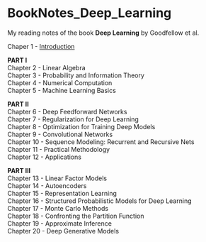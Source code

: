 # BookNotes_Deep_Learning
My reading notes of the book **Deep Learning** by Goodfellow et al.

Chaper 1 - [Introduction](https://github.com/itacdonev/Deep_Learning_Book/blob/master/CH1_Introduction/Chapter%201%20-%20Introduction.pdf)  

**PART I**  
Chapter 2 - Linear Algebra   
Chapter 3 - Probability and Information Theory  
Chapter 4 - Numerical Computation  
Chapter 5 - Machine Learning Basics  

**PART II**  
Chapter 6 - Deep Feedforward Networks  
Chapter 7 - Regularization for Deep Learning  
Chapter 8 - Optimization for Training Deep Models  
Chapter 9 - Convolutional Networks  
Chapter 10 - Sequence Modeling: Recurrent and Recursive Nets  
Chapter 11 - Practical Methodology  
Chapter 12 - Applications  

**PART III**  
Chapter 13 - Linear Factor Models  
Chapter 14 - Autoencoders   
Chapter 15 - Representation Learning  
Chapter 16 - Structured Probabilistic Models for Deep Learning  
Chapter 17 - Monte Carlo Methods  
Chapter 18 - Confronting the Partition Function  
Chapter 19 - Approximate Inference  
Chapter 20 - Deep Generative Models 